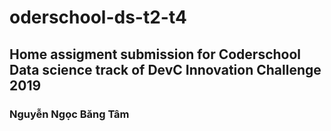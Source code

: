 # oderschool-ds-t2-t4
## Home assigment submission for Coderschool Data science track of DevC Innovation Challenge 2019
### Nguyễn Ngọc Băng Tâm 
